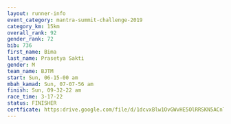 ```yaml
---
layout: runner-info 
event_category: mantra-summit-challenge-2019 
category_km: 15km 
overall_rank: 92
gender_rank: 72
bib: 736
first_name: Bima
last_name: Prasetya Sakti
gender: M
team_name: BJTM
start: Sun, 06-15-00 am
mbah_kamad: Sun, 07-07-56 am
finish: Sun, 09-32-22 am
race_time: 3-17-22
status: FINISHER
certficate: https:drive.google.com/file/d/1dcvxBlw1OvGWvHE5OlRRSKN5ACnTLO4R/view?usp=sharing
---
```

